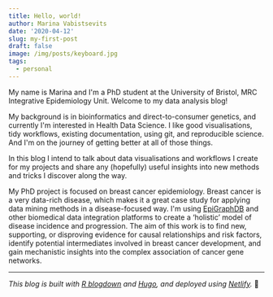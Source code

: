 ```yaml
---
title: Hello, world!
author: Marina Vabistsevits
date: '2020-04-12'
slug: my-first-post
draft: false
image: /img/posts/keyboard.jpg
tags:
  - personal
---
```


My name is Marina and I'm a PhD student at the University of Bristol, MRC Integrative Epidemiology Unit. Welcome to my data analysis blog! 

My background is in bioinformatics and direct-to-consumer genetics, and currently I'm interested in Health Data Science. I like good visualisations, tidy workflows, existing documentation, using git, and reproducible science. And I'm on the journey of getting better at all of those things.

In this blog I intend to talk about data visualisations and workflows I create for my projects and share any (hopefully) useful insights into new methods and tricks I discover along the way. 

My PhD project is focused on breast cancer epidemiology. Breast cancer is a very data-rich disease, which makes it a great case study for applying data mining methods in a disease-focused way. I'm using [EpiGraphDB][4] and other biomedical data integration platforms to create a ‘holistic’ model of disease incidence and progression. The aim of this work is to find new, supporting, or disproving evidence for causal relationships and risk factors, identify potential intermediates involved in breast cancer development, and gain mechanistic insights into the complex association of cancer gene networks. 

---
_This blog is built with [R blogdown][1] and [Hugo][2], and deployed using [Netlify][3]._ :tada:



[1]: https://github.com/rstudio/blogdown
[2]: https://gohugo.io/
[3]: https://www.netlify.com/
[4]: https://epigraphdb.org/